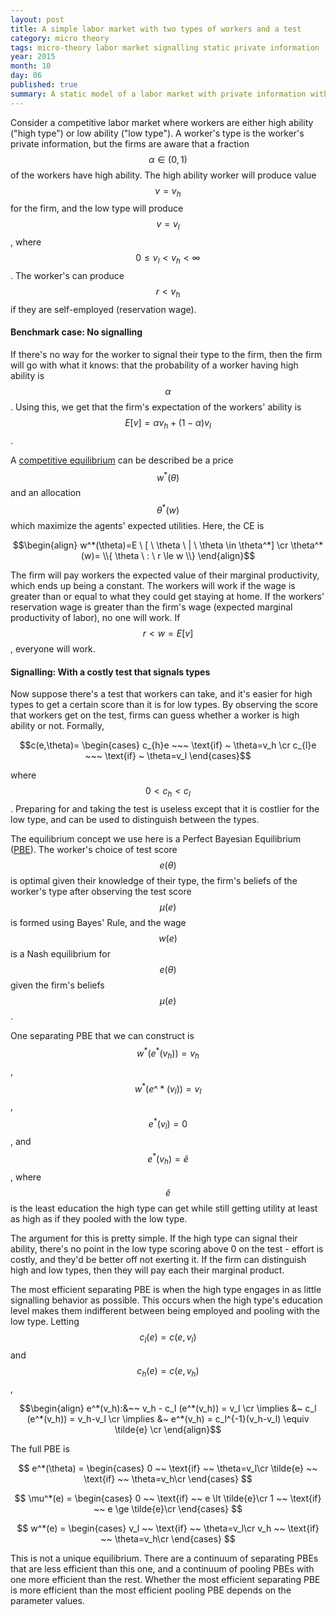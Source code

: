 ```yaml
---
layout: post
title: A simple labor market with two types of workers and a test
category: micro theory
tags: micro-theory labor market signalling static private information
year: 2015
month: 10
day: 06
published: true
summary: A static model of a labor market with private information with two two types of workers. What happens if a test reveals a worker's type?
---
```


Consider a competitive labor market where workers are either high ability ("high type") or low ability ("low type"). A worker's type is the worker's private information, but the firms are aware that a fraction $$\alpha \in (0,1)$$ of the workers have high ability. The high ability worker will produce value $$v=v_h$$ for the firm, and the low type will produce $$v=v_l$$, where $$0\le v_l\lt v_h\lt\infty$$. The worker's can produce $$r\lt v_h$$ if they are self-employed (reservation wage).

#### Benchmark case: No signalling

If there's no way for the worker to signal their type to the firm, then the firm will go with what it knows: that the probability of a worker having high ability is $$\alpha$$. Using this, we get that the firm's expectation of the workers' ability is $$E[v]=\alpha v_h + (1-\alpha) v_l$$.

A [competitive equilibrium](https://en.wikipedia.org/wiki/Competitive_equilibrium) can be described be a price $$w^*(\theta)$$ and an allocation $$\theta^*(w)$$ which maximize the agents' expected utilities. Here, the CE is

$$\begin{align}
w^*(\theta)=E \ [ \ \theta \ | \ \theta \in \theta^*] \cr
\theta^*(w)= \\{ \theta \ : \ r \le w \\}
\end{align}$$

The firm will pay workers the expected value of their marginal productivity, which ends up being a constant. The workers will work if the wage is greater than or equal to what they could get staying at home. If the workers' reservation wage is greater than the firm's wage (expected marginal productivity of labor), no one will work. If $$r<w=E[v]$$, everyone will work.

#### Signalling: With a costly test that signals types

Now suppose there's a test that workers can take, and it's easier for high types to get a certain score than it is for low types. By observing the score that workers get on the test, firms can guess whether a worker is high ability or not. Formally,

$$c(e,\theta)=
\begin{cases}
c_{h}e ~~~ \text{if} ~ \theta=v_h \cr
c_{l}e ~~~ \text{if} ~ \theta=v_l
\end{cases}$$

where $$0\lt c_h\lt c_l$$. Preparing for and taking the test is useless except that it is costlier for the low type, and can be used to distinguish between the types.

The equilibrium concept we use here is a Perfect Bayesian Equilibrium ([PBE](https://en.wikipedia.org/wiki/Bayesian_game#Perfect_Bayesian_equilibrium)). The worker's choice of test score $$e(\theta)$$ is optimal given their knowledge of their type, the firm's beliefs of the worker's type after observing the test score $$\mu(e)$$ is formed using Bayes' Rule, and the wage $$w(e)$$ is a Nash equilibrium for $$e(\theta)$$ given the firm's beliefs $$\mu(e)$$.

One separating PBE that we can construct is $$w^*(e^*(v_h)) = v_h$$, $$w^*(e\^*(v_l)) = v_l$$, $$e^*(v_l)=0$$, and $$e^*(v_h)=\tilde{e}$$, where $$\tilde{e}$$ is the least education the high type can get while still getting utility at least as high as if they pooled with the low type.

The argument for this is pretty simple. If the high type can signal their ability, there's no point in the low type scoring above 0 on the test - effort is costly, and they'd be better off not exerting it. If the firm can distinguish high and low types, then they will pay each their marginal product.

The most efficient separating PBE is when the high type engages in as little signalling behavior as possible. This occurs when the high type's education level makes them indifferent between being employed and pooling with the low type. Letting $$c_l(e)=c(e,v_l)$$ and $$c_h(e)=c(e,v_h)$$,

$$\begin{align}
e^*(v_h):&~~ v_h - c_l (e^*(v_h)) = v_l \cr
\implies &~ c_l (e^*(v_h)) = v_h-v_l \cr
\implies &~ e^*(v_h) = c_l^{-1}(v_h-v_l) \equiv \tilde{e} \cr
\end{align}$$

The full PBE is

$$ e^*(\theta) =
\begin{cases}
0 ~~ \text{if} ~~ \theta=v_l\cr
\tilde{e} ~~ \text{if} ~~ \theta=v_h\cr
\end{cases} $$

$$ \mu^*(e) =
\begin{cases}
0 ~~ \text{if} ~~ e \lt \tilde{e}\cr
1 ~~ \text{if} ~~ e \ge \tilde{e}\cr
\end{cases} $$

$$ w^*(e) =
\begin{cases}
v_l ~~ \text{if} ~~ \theta=v_l\cr
v_h ~~ \text{if} ~~ \theta=v_h\cr
\end{cases} $$

This is not a unique equilibrium. There are a continuum of separating PBEs that are less efficient than this one, and a continuum of pooling PBEs with one more efficient than the rest. Whether the most efficient separating PBE is more efficient than the most efficient pooling PBE depends on the parameter values.